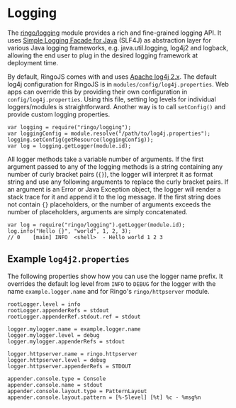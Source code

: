 # Logging

The [ringo/logging](https://ringojs.org/api/master/ringo/logging) module provides a rich and fine-grained logging API. It uses [Simple Logging Facade for Java][slf4j] (SLF4J) as abstraction layer for various Java logging frameworks, e.g. java.util.logging, log4j2 and logback, allowing the end user to plug in the desired logging framework at deployment time.

By default, RingoJS comes with and uses [Apache log4j 2.x][log4j2]. The default log4j configuration for RingoJS is in `modules/config/log4j.properties`. Web apps can override this by providing their own configuration in `config/log4j.properties`. Using this file, setting log levels for individual loggers/modules is straightforward. Another way is to call `setConfig()` and provide custom logging properties.

    var logging = require("ringo/logging");
    var loggingConfig = module.resolve("/path/to/log4j.properties");
    logging.setConfig(getResource(loggingConfig));
    var log = logging.getLogger(module.id);

[slf4j]: http://www.slf4j.org/
[log4j2]: http://logging.apache.org/log4j/

All logger methods take a variable number of arguments. If the first argument passed to any of the logging methods is a string containing any number of curly bracket pairs (`{}`), the logger will interpret it as format string and use any following arguments to replace the curly bracket pairs. If an argument is an Error or Java Exception object, the logger will render a stack trace for it and append it to the log message. If the first string does not contain `{}` placeholders, or the number of arguments exceeds the number of placeholders, arguments are simply concatenated.

    var log = require("ringo/logging").getLogger(module.id);
    log.info("Hello {}", "world", 1, 2, 3);
    // 0    [main] INFO  <shell>  - Hello world 1 2 3

## Example `log4j2.properties`

The following properties show how you can use the logger name prefix. It overrides the default log level from `INFO` to `DEBUG` for the logger with the name `example.logger.name` and for Ringo's `ringo/httpserver` module.

```
rootLogger.level = info
rootLogger.appenderRefs = stdout
rootLogger.appenderRef.stdout.ref = stdout

logger.mylogger.name = example.logger.name
logger.mylogger.level = debug
logger.mylogger.appenderRefs = stdout

logger.httpserver.name = ringo.httpserver
logger.httpserver.level = debug
logger.httpserver.appenderRefs = STDOUT

appender.console.type = Console
appender.console.name = stdout
appender.console.layout.type = PatternLayout
appender.console.layout.pattern = [%-5level] [%t] %c - %msg%n
```

